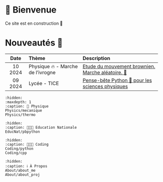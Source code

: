 # 🏡 Bienvenue

Ce site est en construction 🚧

# Nouveautés 🌟
| **Date** | **Thème**                                                     | **Description**                                                                  |
| :------: | :------------------------------------------------------------ |:---------------------------------------------------------------------------------|
| 10 2024  | Physique 🔥 - Marche de l’ivrogne                             | [Etude du mouvement brownien. Marche aléatoire. 🍷](Physics/brownien) |
| 09 2024  | Lycée - TICE                                                  | [Pense-bête Python 🐍 pour les sciences physiques](EducNat/pbpython)             |


```{toctree}
:hidden:
:maxdepth: 1
:caption: 🚀 Physique
Physics/mecanique
Physics/thermo
```

```{toctree}
:hidden:
:caption: 👨🏻‍🏫 Education Nationale
EducNat/pbpython
```

```{toctree}
:hidden:
:caption: 👨🏻‍💻 Coding
Coding/python
Coding/cpp
```

```{toctree}
:hidden:
:caption: ℹ️ À Propos
About/about_me
About/about_proj
```


